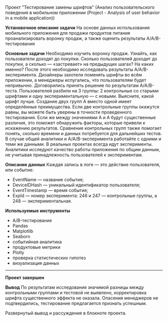 Проект "Тестирование замены шрифтов" (Анализ пользовательского поведения в мобильном приложении (Project - Analysis of user behavior in a mobile application))

**Установочное описание задачи**
На основе данных использования мобильного приложения для продажи продуктов питания проанализировать воронку продаж, а также оценить результаты A/A/B-тестирования 

**Основные задачи**
Необходимо изучить воронку продаж.
Узнайть, как пользователи доходят до покупки.
Сколько пользователей доходит до покупки, а сколько — «застревает» на предыдущих шагах? На каких именно?
После этого необходимо исследовать результаты A/A/B-эксперимента.
Дизайнеры захотели поменять шрифты во всём приложении, а менеджеры испугались, что пользователям будет непривычно. Договорились принять решение по результатам A/A/B-теста.
Пользователей разбили на 3 группы: 2 контрольные со старыми шрифтами и одну экспериментальную — с новыми. Выясните, какой шрифт лучше.
Создание двух групп A вместо одной имеет определённые преимущества. Если две контрольные группы окажутся равны, вы можете быть уверены в точности проведенного тестирования. Если же между значениями A и A будут существенные различия, это поможет обнаружить факторы, которые привели к искажению результатов. Сравнение контрольных групп также помогает понять, сколько времени и данных потребуется для дальнейших тестов.
В случае общей аналитики и A/A/B-эксперимента работайте с одними и теми же данными. В реальных проектах всегда идут эксперименты. Аналитики исследуют качество работы приложения по общим данным, не учитывая принадлежность пользователей к экспериментам.

**Описание данных**
Каждая запись в логе — это действие пользователя, или событие:

- EventName — название события;
- DeviceIDHash — уникальный идентификатор пользователя;
- EventTimestamp — время события;
- ExpId — номер эксперимента: 246 и 247 — контрольные группы, а 248 — экспериментальная.

**Используемые инструменты**

  - A/B-тестирование
  - Pandas
  - Matplotlib
  - Seaborn
  - событийная аналитика
  - продуктовые метрики
  - Plotly
  - проверка статистических гипотез
  - визуализация данных

--------------------------------

**Проект завершен**

**Вывод** По результатам исследования значимой разницы между контрольными группами и тестовой не выявлено, корректировка шрифта существенного эффекта не оказала. Опасения менеджеров не подтвердились, тестирование предлагается признать успешным.

Развернутый вывод и рассуждения в блокноте проекта. 
